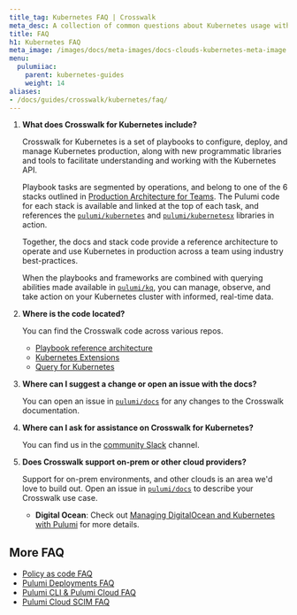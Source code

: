 ```yaml
---
title_tag: Kubernetes FAQ | Crosswalk
meta_desc: A collection of common questions about Kubernetes usage with Pulumi.
title: FAQ
h1: Kubernetes FAQ
meta_image: /images/docs/meta-images/docs-clouds-kubernetes-meta-image.png
menu:
  pulumiiac:
    parent: kubernetes-guides
    weight: 14
aliases:
- /docs/guides/crosswalk/kubernetes/faq/
---
```


1. **What does Crosswalk for Kubernetes include?**

    Crosswalk for Kubernetes is a set of playbooks to configure, deploy, and manage
    Kubernetes production, along with new programmatic libraries and tools to facilitate
    understanding and working with the Kubernetes API.

    Playbook tasks are segmented by operations, and belong to one of the 6 stacks
    outlined in [Production Architecture for Teams][cw-playbooks]. The Pulumi code
    for each stack is available and linked at the top of each task, and
    references the [`pulumi/kubernetes`][pulumi-k8s] and
    [`pulumi/kubernetesx`][pulumi-kx] libraries in action.

    Together, the docs and stack code provide a reference architecture to operate
    and use Kubernetes in production across a team using industry best-practices.

    When the playbooks and frameworks are combined with querying abilities made
    available in [`pulumi/kq`][pulumi-kq], you can manage, observe, and take
    action on your Kubernetes cluster with informed, real-time data.

1. **Where is the code located?**

    You can find the Crosswalk code across various repos.

    * [Playbook reference architecture][pulumi-guides]
    * [Kubernetes Extensions][pulumi-kx]
    * [Query for Kubernetes][pulumi-kq]

1. **Where can I suggest a change or open an issue with the docs?**

    You can open an issue in [`pulumi/docs`][pulumi-docs] for any changes to the
    Crosswalk documentation.

1. **Where can I ask for assistance on Crosswalk for Kubernetes?**

    You can find us in the [community Slack][pulumi-slack] channel.

1. **Does Crosswalk support on-prem or other cloud providers?**

    Support for on-prem environments, and other clouds is an area we'd love
    to build out. Open an issue in [`pulumi/docs`][pulumi-docs] to describe your
    Crosswalk use case.

    * **Digital Ocean**: Check out [Managing DigitalOcean and Kubernetes with Pulumi][k8s-do] for more details.

<!-- markdownlint-disable url -->
[k8s-do]: https://www.digitalocean.com/community/tutorials/how-to-manage-digitalocean-and-kubernetes-infrastructure-with-pulumi
[pulumi-slack]: https://slack.pulumi.com/
[pulumi-docs]: https://github.com/pulumi/docs
[pulumi-guides]: https://github.com/pulumi/kubernetes-guides
[cw-playbooks]: /docs/clouds/kubernetes/guides/playbooks/
[pulumi-k8s]: https://github.com/pulumi/pulumi-kubernetes
[pulumi-kx]: https://github.com/pulumi/pulumi-kubernetesx
[pulumi-kq]: https://github.com/pulumi/pulumi-query
<!-- markdownlint-enable url -->

## More FAQ

* [Policy as code FAQ](/docs/using-pulumi/crossguard/faq/)
* [Pulumi Deployments FAQ](/docs/pulumi-cloud/deployments/faq/)
* [Pulumi CLI & Pulumi Cloud FAQ](/docs/support/faq/)
* [Pulumi Cloud SCIM FAQ](/docs/pulumi-cloud/access-management/scim/faq/)
